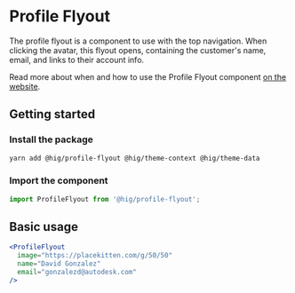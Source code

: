 # Profile Flyout

The profile flyout is a component to use with the top navigation. When clicking the avatar, this flyout opens, containing the customer's name, email, and links to their account info.

Read more about when and how to use the Profile Flyout component [on the website](https://hig.autodesk.com/web/components/top-nav).

## Getting started

### Install the package

```bash
yarn add @hig/profile-flyout @hig/theme-context @hig/theme-data
```

### Import the component

```js
import ProfileFlyout from '@hig/profile-flyout';
```

## Basic usage

```jsx
<ProfileFlyout
  image="https://placekitten.com/g/50/50"
  name="David Gonzalez"
  email="gonzalezd@autodesk.com"
/>
```
